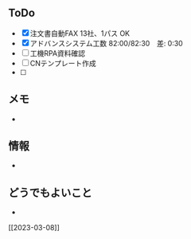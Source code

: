 ## ToDo
- [x] 注文書自動FAX 13社、1パス OK
- [x] アドバンスシステム工数 82:00/82:30　差: 0:30
- [ ] 工機RPA資料確認
- [ ] CNテンプレート作成
- [ ] 


## メモ
- 


## 情報
- 


## どうでもよいこと
- 


[[2023-03-08]]

